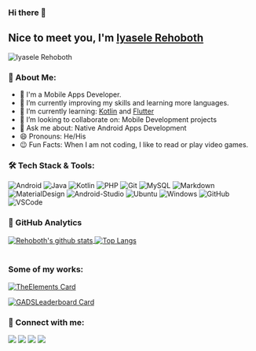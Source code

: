 ### Hi there 👋

## Nice to meet you, I'm [Iyasele Rehoboth](https://github.com/iyaselerehoboth)

<p align="left"><img src="https://komarev.com/ghpvc/?username=iyaselerehoboth&label=Views&color=blue&style=plastic" alt="Iyasele Rehoboth" /></p>


### 👤 About Me:

- 🤵 I'm a Mobile Apps Developer.
- 🔭 I’m currently improving my skills and learning more languages.
- 🌱 I’m currently learning: [Kotlin](https://kotlinlang.org/) and [Flutter](https://flutter.dev)
- 👯 I’m looking to collaborate on: Mobile Development projects
- 💬 Ask me about: Native Android Apps Development
- 😄 Pronouns: He/His
- 😉 Fun Facts: When I am not coding, I like to read or play video games.


### 🛠️ Tech Stack & Tools:
![Android](https://img.shields.io/badge/-Android-000000?style=plastic&logoColor=3DDC84&logo=android)
![Java](https://img.shields.io/badge/-Java-000000?style=plastic&logoColor=FFFFFF&logo=java)
![Kotlin](https://img.shields.io/badge/-Kotlin-000000?style=plastic&logoColor=0095D5&logo=kotlin)
![PHP](https://img.shields.io/badge/-PHP-000000?style=plastic&logoColor=777BB4&logo=php)
![Git](https://img.shields.io/badge/-Git-000000?style=plastic&logoColor=F05032&logo=git)
![MySQL](https://img.shields.io/badge/-MySQL-000000?style=plastic&logoColor=4479A1&logo=mysql)
![Markdown](https://img.shields.io/badge/-Markdown-000000?style=plastic&logoColor=FFFFFF&logo=markdown)
![MaterialDesign](https://img.shields.io/badge/-Material%20Design-000000?style=plastic&logoColor=757575&logo=material-design)
![Android-Studio](https://img.shields.io/badge/-Android%20Studio-000000?style=plastic&logoColor=3DDC84&logo=android-studio)
![Ubuntu](https://img.shields.io/badge/-Ubuntu-000000?style=plastic&logoColor=E95420&logo=ubuntu)
![Windows](https://img.shields.io/badge/-Windows-000000?style=plastic&logoColor=0078D6&logo=windows)
![GitHub](https://img.shields.io/badge/-GitHub-000000?style=plastic&logoColor=FFFFFF&logo=github)
![VSCode](https://img.shields.io/badge/-VSCode-000000?style=plastic&logoColor=007ACC&logo=visual-studio-code)


### 📝 GitHub Analytics
<a href="https://github.com/iyaselerehoboth">
    <img align="center" src="https://github-readme-stats.vercel.app/api?username=iyaselerehoboth&count_private=true&show_icons=true&theme=dracula" alt="Rehoboth's github stats" />
</a>
<a href="https://github.com/iyaselerehoboth">
    <img align="center" src="https://github-readme-stats.vercel.app/api/top-langs/?username=iyaselerehoboth&theme=dracula&langs_count=6&layout=compact" alt="Top Langs" />
</a>

<br/>
<br/>

### Some of my works:
[![TheElements Card](https://github-readme-stats.vercel.app/api/pin/?username=iyaselerehoboth&repo=the-elements)](https://github.com/iyaselerehoboth/the-elements)

[![GADSLeaderboard Card](https://github-readme-stats.vercel.app/api/pin/?username=iyaselerehoboth&repo=GADSLeaderboard)](https://github.com/iyaselerehoboth/GADSLeaderboard)


### 🤝 Connect with me:
<p align="left">
<a href="https://www.linkedin.com/in/rehoboth-iyasele-292303125/"><img src="https://img.shields.io/badge/-LinkedIn-FFFFFF?style=social&logoColor=0077B5&logo=linkedin"/></a>
<a href="https://twitter.com/_rehoboth"><img src="https://img.shields.io/badge/-Twitter-FFFFFF?style=social&logoColor=1DA1F2&logo=twitter"/></a>
<a href="mailto:rehobothi@yahoo.com"><img src="https://img.shields.io/badge/-Yahoo%20Mail-FFFFFF?style=social&logoColor=6001D2&logo=yahoo!"/></a>
<a href="https://github.com/iyaselerehoboth"><img src="https://img.shields.io/badge/-GitHub-FFFFFF?style=social&logoColor=181717&logo=github"/></a>
</p>
